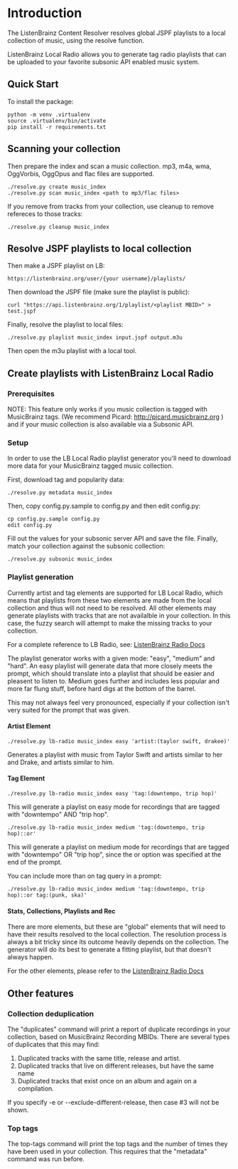 # Introduction

The ListenBrainz Content Resolver resolves global JSPF playlists to
a local collection of music, using the resolve function.

ListenBrainz Local Radio allows you to generate tag radio playlists that
can be uploaded to your favorite subsonic API enabled music system.

## Quick Start

To install the package:

```
python -m venv .virtualenv
source .virtualenv/bin/activate
pip install -r requirements.txt
```

## Scanning your collection

Then prepare the index and scan a music collection. mp3, m4a, wma, OggVorbis, OggOpus and flac files are supported.

```
./resolve.py create music_index
./resolve.py scan music_index <path to mp3/flac files>
```

If you remove from tracks from your collection, use cleanup to remove refereces to those tracks:

```
./resolve.py cleanup music_index
```

## Resolve JSPF playlists to local collection

Then make a JSPF playlist on LB:

```
https://listenbrainz.org/user/{your username}/playlists/
```

Then download the JSPF file (make sure the playlist is public):

```
curl "https://api.listenbrainz.org/1/playlist/<playlist MBID>" > test.jspf
```

Finally, resolve the playlist to local files:

```
./resolve.py playlist music_index input.jspf output.m3u
```

Then open the m3u playlist with a local tool.

## Create playlists with ListenBrainz Local Radio

### Prerequisites

NOTE: This feature only works if you music collection 
is tagged with MusicBrainz tags. (We recommend Picard:
http://picard.musicbrainz.org ) and if your music
collection is also available via a Subsonic API.

### Setup

In order to use the LB Local Radio playlist generator you'll need
to download more data for your MusicBrainz tagged music collection.

First, download tag and popularity data:

```
./resolve.py metadata music_index
```

Then, copy config.py.sample to config.py and then edit config.py:

```
cp config.py.sample config.py
edit config.py
```

Fill out the values for your subsonic server API and save the file.
Finally, match your collection against the subsonic collection:

```
./resolve.py subsonic music_index
```

### Playlist generation

Currently artist and tag elements are supported for LB Local Radio,
which means that playlists from these two elements are made from the local 
collection and thus will not need to be resolved. All other elements
may generate playlists with tracks that are not availalble in your
collection. In this case, the fuzzy search will attempt to make the
missing tracks to your collection.

For a complete reference to LB Radio, see:
[ListenBrainz Radio Docs](https://troi.readthedocs.io/en/latest/lb_radio.html)

The playlist generator works with a given mode: "easy", "medium"
and "hard". An easy playlist will generate data that more closely
meets the prompt, which should translate into a playlist that should
be easier and pleasent to listen to. Medium goes further and includes
less popular and more far flung stuff, before hard digs at the bottom
of the barrel. 

This may not always feel very pronounced, especially if your collection
isn't very suited for the prompt that was given.


#### Artist Element

```
./resolve.py lb-radio music_index easy 'artist:(taylor swift, drakee)'
```

Generates a playlist with music from Taylor Swift and artists similar
to her and Drake, and artists similar to him.


#### Tag Element

```
./resolve.py lb-radio music_index easy 'tag:(downtempo, trip hop)'
```

This will generate a playlist on easy mode for recordings that are
tagged with "downtempo" AND "trip hop".

```
./resolve.py lb-radio music_index medium 'tag:(downtempo, trip hop)::or'
```

This will generate a playlist on medium mode for recordings that are
tagged with "downtempo" OR "trip hop", since the or option was specified
at the end of the prompt.

You can include more than on tag query in a prompt:

```
./resolve.py lb-radio music_index medium 'tag:(downtempo, trip hop)::or tag:(punk, ska)'
```

#### Stats, Collections, Playlists and Rec

There are more elements, but these are "global" elements that will need to 
have their results resolved to the local collection. The resolution process is
always a bit tricky since its outcome heavily depends on the collection. The
generator will do its best to generate a fitting playlist, but that doesn't
always happen. 

For the other elements, please refer to the 
[ListenBrainz Radio Docs](https://troi.readthedocs.io/en/latest/lb_radio.html)

## Other features

### Collection deduplication

The "duplicates" command will print a report of duplicate recordings
in your collection, based on MusicBrainz Recording MBIDs. There are several
types of duplicates that this may find:

1. Duplicated tracks with the same title, release and artist.
2. Duplicated tracks that live on different releases, but have the same name
3. Duplicated tracks that exist once on an album and again on a compilation.

If you specify -e or --exclude-different-release, then case #3 will not be shown.

### Top tags

The top-tags command will print the top tags and the number of times they
have been used in your collection. This requires that the "metadata"
command was run before.
